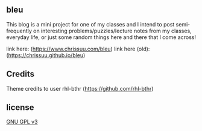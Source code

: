 ## bleu
This blog is a mini project for one of my classes and I intend to post semi-frequently on interesting problems/puzzles/lecture notes from my classes, everyday life, or just some random things here and there that I come across!

link here: (https://www.chrissuu.com/bleu)
link here (old): (https://chrissuu.github.io/bleu)

## Credits
Theme credits to user rhl-bthr (https://github.com/rhl-bthr)

## license
[GNU GPL v3](LICENSE)

